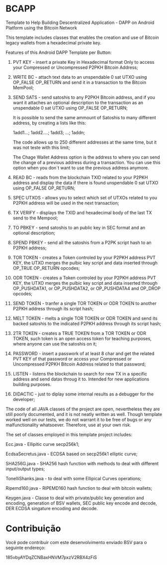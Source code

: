 # BCAPP
Template to Help Building Descentralized Application - DAPP on Android Platform using the Bitcoin Network

This template includes classes that enables the creation and use of Bitcoin legacy wallets from a hexadecimal private key.

Features of this Android DAPP Template per Button:

01) PVT KEY - insert a private Key in Hexadecimal format Only to access your Compressed or Uncompressed P2PKH Bitcoin Address;

02) WRITE BC - attach text data to an unspendable 0 sat UTXO using OP_FALSE OP_RETURN and send it in a transaction to the Bitcoin MemPool;

03) SEND SATS - send satoshis to any P2PKH Bitcoin address, and if you want it attaches an optional description to the transaction as an unspendable 0 sat UTXO using OP_FALSE OP_RETURN;
     
     It is possible to send the same ammount of Satoshis to many different address, by creating a lists like this:
     
     1add1...; 1add2....; 1add3; ...; 1addn;
     
     The code allows up to 250 different addresses at the same time, but it was not teste with this limit;
     
     The Chage Wallet Address option is the address to where you can send the change of a previous address during a transaction. You can use this option when you don´t want to use the previous address anymore.


04) READ BC - reads from the blockchain TXID related to your P2PKH address and display the data if there is found unspendable 0 sat UTXO using OP_FALSE OP_RETURN;

05) SPEC UTXOS - allows you to select which set of UTXOs related to you P2PKH address will be used in the next transaction; 

06) TX VERIFY - displays the TXID and hexadecimal body of the last TX send to the Mempool;


07) TO PBKEY - send satoshis to an public key in SEC format and an optional description;

08) SPEND PBKEY - send all the satoshis from a P2PK script hash to an P2PKH address;


09) TOR TOKEN - creates a Token controled by your P2PKH address PVT KEY, the UTXO merges the pulbic key script and data inserted through OP_TRUE OP_RETURN opcodes;

10) ODR TOKEN - creates a Token controled by your P2PKH address PVT KEY, the UTXO merges the pulbic key script and data inserted through OP_PUSHDATA1, or OP_PUSHDATA2, or OP_PUSHDATA4 and OP_DROP opcodes;

11) SEND TOKEN - tranfer a single TOR TOKEN or ODR TOKEN to another P2PKH address through its script hash;

12) MELT TOKEN - melts a single TOR TOKEN or ODR TOKEN and send its backed satoshis to the indicated P2PKH address through its script hash;

13) 2TR TOKEN - creates a TRUE TOKEN from a TOR TOKEN or ODR TOKEN, such token is an open access token for teaching purposes, where anyone can use the satoshis on it; 

14) PASSWORD - insert a passwork of at least 8 char and get the related PVT KEY of that password or access your Compressed or Uncompressed P2PKH Bitcoin Address related to that password;

15) LISTEN - listens the blockchain to search for new TX in a specific address and send datas throug it to. Intended for new applications building purposes.

16) DIDACTIC - just to diplay some internal results as a debugger for the developer;


The code of all JAVA classes of the project are open, nevertheless they are still poorly documented, and it is not neatly written as well.
Though template worked well on our tests, we do not warrant it to be free of bugs or any malfunctionality whatsoever. Therefore, use at your own risk.

The set of classes employed in this template project includes:

Ecc.java - Ellipitic curve secp256k1;

EcdsaSecretus.java - ECDSA based on secp256k1 elliptic curve;

SHA256G.java - SHA256 hash function with methods to deal with different input/output types;

TonelliShanks.java - to deal with some Ellipical Curves operations;

Ripemd160.java - RIPEMD160 hash function to deal with bitcoin wallets;

Keygen.java - Classe to deal with private/public key generation and encoding, generation of BSV wallets, SEC public key encode and decode, DER ECDSA singature encoding and decode.


# Contribuição

Você pode contribuir com este desenvolvimento enviado BSV para o seguinte endereço:

185vbyAYDqZCNBaxHNVM7pxzV2RBX4zFiS
